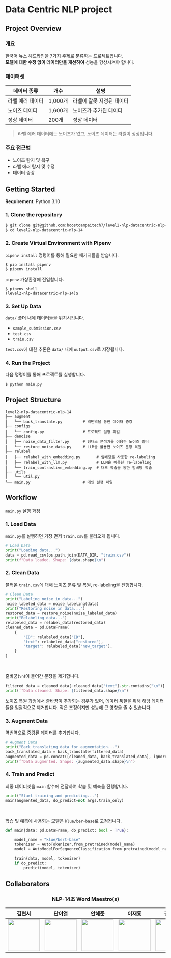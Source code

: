 # Data Centric NLP project

## Project Overview

### 개요

한국어 뉴스 헤드라인을 7가지 주제로 분류하는 프로젝트입니다. <br/>
**모델에 대한 수정 없이 데이터만을 개선하여** 성능을 향상시켜야 합니다.

### 데이터셋

| 데이터 종류      | 개수    | 설명                      |
| ---------------- | ------- | ------------------------- |
| 라벨 에러 데이터 | 1,000개 | 라벨이 잘못 지정된 데이터 |
| 노이즈 데이터    | 1,600개 | 노이즈가 추가된 데이터    |
| 정상 데이터      | 200개   | 정상 데이터               |

> 라벨 에러 데이터에는 노이즈가 없고, 노이즈 데이터는 라벨이 정상입니다.

### 주요 접근법

- 노이즈 탐지 및 복구
- 라벨 에러 탐지 및 수정
- 데이터 증강

## Getting Started

**Requirement**: Python 3.10

### 1. Clone the repository

```bash
$ git clone git@github.com:boostcampaitech7/level2-nlp-datacentric-nlp-14.git
$ cd level2-nlp-datacentric-nlp-14
```

### 2. Create Virtual Environment with Pipenv

`pipenv install` 명령어를 통해 필요한 패키지들을 받습니다.

```shell
$ pip install pipenv
$ pipenv install
```

`pipenv` 가상환경에 진입합니다.

```shell
$ pipenv shell
(level2-nlp-datacentric-nlp-14)$
```

### 3. Set Up Data

`data/` 폴더 내에 데이터들을 위치시킵니다.

- `sample_submission.csv`
- `test.csv`
- `train.csv`

`test.csv`에 대한 추론은 `data/` 내에 `output.csv`로 저장됩니다.

### 4. Run the Project

다음 명령어를 통해 프로젝트를 실행합니다.

```bash
$ python main.py
```

## Project Structure

```plaintext
level2-nlp-datacentric-nlp-14
├── augment
│   └── back_translate.py         # 역번역을 통한 데이터 증강
├── configs
│   └── config.py                 # 프로젝트 설정 파일
├── denoise
│   ├── noise_data_filter.py      # 형태소 분석기를 이용한 노이즈 필터
│   └── restore_noise_data.py     # LLM을 활용한 노이즈 문장 복원
├── relabel
│   ├── relabel_with_embedding.py       # 임베딩을 사용한 re-labeling
│   ├── relabel_with_llm.py             # LLM을 이용한 re-labeling
│   └── train_contrastive_embedding.py  # 대조 학습을 통한 임베딩 학습
├── utils
│   └── util.py
└── main.py                       # 메인 실행 파일
```

## Workflow

`main.py` 실행 과정

### 1. Load Data

`main.py`를 실행하면 가장 먼저 `train.csv`를 불러오게 됩니다.

```python
# Load Data
print("Loading data...")
data = pd.read_csv(os.path.join(DATA_DIR, "train.csv"))
print(f"Data loaded. Shape: {data.shape}\n")
```

### 2. Clean Data

불러온 `train.csv`에 대해 노이즈 분류 및 복원, re-labeling을 진행합니다.

```python
# Clean Data
print("Labeling noise in data...")
noise_labeled_data = noise_labeling(data)
print("Restoring noise in data...")
restored_data = restore_noise(noise_labeled_data)
print("Relabeling data...")
relabeled_data = relabel_data(restored_data)
cleaned_data = pd.DataFrame(
    {
        "ID": relabeled_data["ID"],
        "text": relabeled_data["restored"],
        "target": relabeled_data["new_target"],
    }
)
```

<br/>

줄바꿈(`\n`)이 들어간 문장을 제거합니다.

```python
filtered_data = cleaned_data[~cleaned_data["text"].str.contains("\n")]
print(f"Data cleaned. Shape: {filtered_data.shape}\n")
```

노이즈 복원 과정에서 줄바꿈이 추가되는 경우가 있어, 데이터 품질을 위해 해당 데이터들을 일괄적으로 제거합니다. 작은 조정이지만 성능에 큰 영향을 줄 수 있습니다.

### 3. Augment Data

역번역으로 증강된 데이터를 추가합니다.

```python
# Augment Data
print("Back translating data for augmentation...")
back_translated_data = back_translate(filtered_data)
augmented_data = pd.concat([cleaned_data, back_translated_data], ignore_index=True)
print(f"Data augmented. Shape: {augmented_data.shape}\n")
```

### 4. Train and Predict

최종 데이터셋을 `main` 함수에 전달하여 학습 및 예측을 진행합니다.

```python
print("Start training and predicting...")
main(augmented_data, do_predict=not args.train_only)
```

<br/>

학습 및 예측에 사용되는 모델은 `klue/ber-base`로 고정됩니다.

```python
def main(data: pd.DataFrame, do_predict: bool = True):

    model_name = "klue/bert-base"
    tokenizer = AutoTokenizer.from_pretrained(model_name)
    model = AutoModelForSequenceClassification.from_pretrained(model_name, num_labels=7).to(DEVICE)

    train(data, model, tokenizer)
    if do_predict:
        predict(model, tokenizer)
```

## Collaborators

<h3 align="center">NLP-14조 Word Maestro(s)</h3>

<div align="center">

|          [김현서](https://github.com/kimhyeonseo0830)          |          [단이열](https://github.com/eyeol)          |          [안혜준](https://github.com/jagaldol)          |          [이재룡](https://github.com/So1pi)          |          [장요한](https://github.com/DDUKDAE)          |
| :------------------------------------------------------------: | :--------------------------------------------------: | :-----------------------------------------------------: | :--------------------------------------------------: | :----------------------------------------------------: |
| <img src="https://github.com/kimhyeonseo0830.png" width="100"> | <img src="https://github.com/eyeol.png" width="100"> | <img src="https://github.com/jagaldol.png" width="100"> | <img src="https://github.com/So1pi.png" width="100"> | <img src="https://github.com/DDUKDAE.png" width="100"> |

</div>
